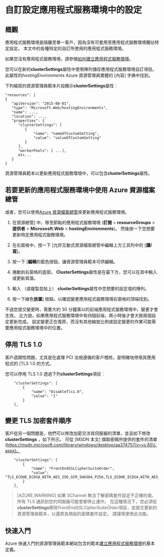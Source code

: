 <properties
    pageTitle="自訂應用程式服務環境的設定"
    description="自訂設定應用程式服務環境中的設定"
    services="app-service"
    documentationCenter=""
    authors="stefsch"
    manager="nirma"
    editor=""/>

<tags
    ms.service="app-service"
    ms.workload="na"
    ms.tgt_pltfrm="na"
    ms.devlang="na"
    ms.topic="article"
    ms.date="08/22/2016"
    ms.author="stefsch"/>

# <a name="custom-configuration-settings-for-app-service-environments"></a>自訂設定應用程式服務環境中的設定

## <a name="overview"></a>概觀 ##
應用程式服務環境是隔離至單一客戶，因為沒有可套用至應用程式服務環境獨佔特定設定。 本文中的各種特定的自訂所使用的應用程式服務環境。

如果您沒有應用程式服務環境，請參閱[如何建立應用程式服務環境](app-service-web-how-to-create-an-app-service-environment.md)。

您可以在新的**clusterSettings**屬性中使用陣列儲存應用程式服務環境自訂項目。 此屬性的*hostingEnvironments* Azure 資源管理員實體的 [內容] 字典中找到。

下列縮寫的資源管理員範本片段顯示**clusterSettings**屬性︰


    "resources": [
    {
       "apiVersion": "2015-08-01",
       "type": "Microsoft.Web/hostingEnvironments",
       "name": ...,
       "location": ...,
       "properties": {
          "clusterSettings": [
             {
                 "name": "nameOfCustomSetting",
                 "value": "valueOfCustomSetting"
             }
          ],
          "workerPools": [ ...],
          etc...
       }
    }

資源管理員範本以更新應用程式服務環境中，可以包含**clusterSettings**屬性。

## <a name="use-azure-resource-explorer-to-update-an-app-service-environment"></a>若要更新的應用程式服務環境中使用 Azure 資源檔案總管
或者，您可以使用[Azure 資源檔案總管](https://resources.azure.com)來更新應用程式服務環境。  

1. 在資源總管] 中，移至節點的應用程式服務環境 (**訂閱** > **resourceGroups** > **提供者** > **Micrososft.Web** > **hostingEnvironments**)。 然後按一下您想要更新特定應用程式服務環境。

2. 在右窗格中，按一下 [允許互動式資源檔案總管中編輯上方工具列中的 [**讀/寫**]。  

3. 按一下 [**編輯**的藍色按鈕，讓資源管理員範本可供編輯。

4. 捲動到右窗格的底部。 **ClusterSettings**屬性是在最下方，您可以在其中輸入或更新其值。

5. 輸入 （或複製並貼上） **clusterSettings**屬性中您想要的設定值的陣列。  

6. 按一下綠色**放置**] 按鈕，以確認變更應用程式服務環境右窗格的頂端找到。

不過您提交變更時，需要大約 30 分鐘乘以的前端應用程式服務環境中，變更才會生效。
比方說，如果應用程式服務環境中有四個前端，將小時後才會大致兩個設定更新完成。 設定變更正在復原，而沒有其他縮放比例或設定變更的作業可能需要應用程式服務環境中的位置。

## <a name="disable-tls-10"></a>停用 TLS 1.0 ##
客戶週期性問題，尤其是在處理 PCI 法規遵循的客戶稽核，是明確地停用其應用程式的 [TLS 1.0 的方式。

您可以停用 TLS 1.0 透過下列**clusterSettings**項目︰

        "clusterSettings": [
            {
                "name": "DisableTls1.0",
                "value": "1"
            }
        ],

## <a name="change-tls-cipher-suite-order"></a>變更 TLS 加密套件順序 ##
客戶從另一個問題是，他們可以修改加密交涉其伺服器的清單，並且如下修改**clusterSettings** ，如下所示。 可從 [MSDN 本文] 擷取密碼所提供的套件的清單 (https://msdn.microsoft.com/library/windows/desktop/aa374757(v=vs.85\).aspx)。

        "clusterSettings": [
            {
                "name": "FrontEndSSLCipherSuiteOrder",
                "value": "TLS_ECDHE_ECDSA_WITH_AES_256_GCM_SHA384_P256,TLS_ECDHE_ECDSA_WITH_AES_128_GCM_SHA256_P256,TLS_ECDHE_RSA_WITH_AES_256_CBC_SHA384_P256,TLS_ECDHE_RSA_WITH_AES_128_CBC_SHA256_P256,TLS_ECDHE_RSA_WITH_AES_256_CBC_SHA_P256,TLS_ECDHE_RSA_WITH_AES_128_CBC_SHA_P256"
            }
        ],

> [AZURE.WARNING]  如果 SChannel 無法了解密碼套件設定不正確的值，所有 TLS 通訊到您的伺服器可能會都停止運作。 在這種情況下，您必須從**clusterSettings**移除*FrontEndSSLCipherSuiteOrder*項目，並提交更新的資源管理員範本，以還原為預設的密碼套件設定。  請謹慎使用此功能。

## <a name="get-started"></a>快速入門
Azure 快速入門的資源管理員範本網站包含的範本[建立應用程式服務環境](https://azure.microsoft.com/documentation/templates/201-web-app-ase-create/)的基本定義。


<!-- LINKS -->

<!-- IMAGES -->

